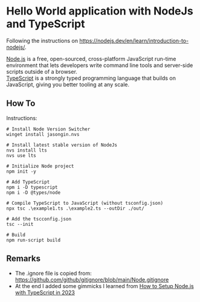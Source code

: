 # Hello World application with NodeJs and TypeScript

Following the instructions on https://nodejs.dev/en/learn/introduction-to-nodejs/. 

[Node.js](https://nodejs.dev/) is a free, open-sourced, cross-platform JavaScript run-time environment that lets developers write command line tools and server-side scripts outside of a browser. \
[TypeScript](https://www.typescriptlang.org/) is a strongly typed programming language that builds on JavaScript, giving you better tooling at any scale.

## How To

Instructions: 

```console
# Install Node Version Switcher
winget install jasongin.nvs

# Install latest stable version of NodeJs
nvs install lts
nvs use lts

# Initialize Node project
npm init -y

# Add TypeScript
npm i -D typescript
npm i -D @types/node

# Compile TypeScript to JavaScript (without tsconfig.json)
npx tsc .\example1.ts .\example2.ts --outDir ./out/

# Add the tscconfig.json
tsc --init

# Build
npm run-script build
```

## Remarks

- The .ignore file is copied from: https://github.com/github/gitignore/blob/main/Node.gitignore
- At the end I added some gimmicks I learned from [How to Setup Node.js with TypeScript in 2023](https://www.youtube.com/watch?v=H91aqUHn8sE)